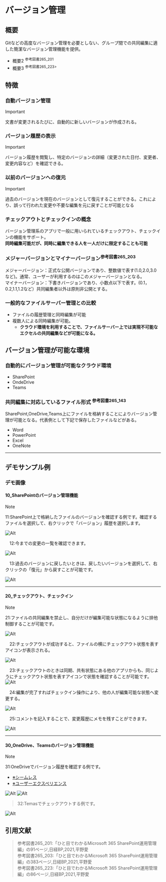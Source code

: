 # バージョン管理

## 概要

Gitなどの高度なバージョン管理を必要としない、グループ間での共同編集に適した簡潔なバージョン管理機能を提供。

- 概要2 <sup>参考図書265_201</sup>
- 概要3 <sup>参考図書265_223>  

## 特徴

### 自動バージョン管理

> [!IMPORTANT]  
> 文書が変更されるたびに、自動的に新しいバージョンが作成される。

### バージョン履歴の表示

> [!IMPORTANT]  
> バージョン履歴を閲覧し、特定のバージョンの詳細（変更された日付、変更者、変更内容など）を確認できる。

### 以前のバージョンへの復元

> [!IMPORTANT]  
> 過去のバージョンを現在のバージョンとして復元することができる。これにより、誤って行われた変更や不要な編集を元に戻すことが可能となる

### チェックアウトとチェックインの概念

バージョン管理系のアプリで一般に用いられているチェックアウト、チェックインの機能をサポート。  
**同時編集可能だが、同時に編集できる人を一人だけに限定することも可能**

### メジャーバージョンとマイナーバージョン<sup>参考図書265_203</sup>

メジャーバージョン：正式な公開バージョンであり、整数値で表す(1.0,2.0,3.0など)。通常、ユーザーが利用するのはこのメジャーバージョンとなる。  
マイナーバージョン：下書きバージョンであり、小数点以下で表す。(0.1，0.2,1.1,1.2など）共同編集者以外は原則非公開とする。  

### 一般的なファイルサーバー管理との比較

- ファイルの履歴管理と同時編集が可能
- 複数人による同時編集が可能。
  - **クラウド環境を利用することで、ファイルサーバー上では実現不可能なエクセルの共同編集などが可能になる。**

## バージョン管理が可能な環境

### 自動的にバージョン管理が可能なクラウド環境

- SharePoint
- OndeDrive
- Teams

### 共同編集に対応しているファイル形式 <sup>参考図書265_143</sup>

SharePoint,OneDrive,Teams上にファイルを格納することによりバージョン管理が可能となる。代表例として下記で保存したファイルなどがある。

- Word
- PowerPoint
- Excel
- OneNote

---

## デモサンプル例

### デモ画像

#### 10_SharePointのバージョン管理機能

> [!NOTE]  
> 11:SharePoint上で格納したファイルのバージョンを確認する例です。確認するファイルを選択して、右クリックで「バージョン」履歴を選択します。

![Alt](../../7_Prj/716_M365/200_インフラサービス/04_バージョン管理/04_バージョン管理1.png)

　12:今までの変更の一覧を確認できます。

![Alt](../../7_Prj/716_M365/200_インフラサービス/04_バージョン管理/04_バージョン管理2.png)

　13:過去のバージョンに戻したいときは、戻したいバージョンを選択して、右クリックの「復元」から戻すことが可能です。

![Alt](../../7_Prj/716_M365/200_インフラサービス/04_バージョン管理/04_バージョン管理3.png)

---

#### 20_チェックアウト、チェックイン

> [!NOTE]
> 21:ファイルの共同編集を禁止し、自分だけが編集可能な状態になるように排他制御することが可能です。

![Alt](../../7_Prj/716_M365/200_インフラサービス/04_バージョン管理/04_バージョン管理4.png)

　22:チェックアウトが成功すると、ファイルの横にチェックアウト状態を表すアイコンが表示される。

![Alt](../../7_Prj/716_M365/200_インフラサービス/04_バージョン管理/04_バージョン管理5.png)

　23:チェックアウトのときは同期、共有状態にある他のアプリからも、同じようにチェックアウト状態を表すアイコンで状態を確認することが可能です。
　
![Alt](../../7_Prj/716_M365/200_インフラサービス/04_バージョン管理/04_バージョン管理12.png)

　24:編集が完了すればチェックイン操作により、他の人が編集可能な状態へ変更する。

![Alt](../../7_Prj/716_M365/200_インフラサービス/04_バージョン管理/04_バージョン管理6.png)

　25:コメントを記入することで、変更履歴にメモを残すことができます。

![Alt](../../7_Prj/716_M365/200_インフラサービス/04_バージョン管理/04_バージョン管理7.png)

---

#### 30_OneDrive、Teamsのバージョン管理機能

> [!NOTE]  
> 31:OneDriveでバージョン履歴を確認する例です。

- [※シームレス](https://e-words.jp/w/%E3%82%B7%E3%83%BC%E3%83%A0%E3%83%AC%E3%82%B9.html)
- [※ユーザーエクスペリエンス](https://service.shiftinc.jp/column/4748/)

![Alt](../../7_Prj/716_M365/200_インフラサービス/04_バージョン管理/04_バージョン管理9.png)
![Alt](../../7_Prj/716_M365/200_インフラサービス/04_バージョン管理/04_バージョン管理10.png)

> 32:Temasでチェックアウトする例です。

![Alt](../../7_Prj/716_M365/200_インフラサービス/04_バージョン管理/04_バージョン管理11.png)

## 引用文献

> 参考図書265_201:「ひと目でわかるMicrosoft 365 SharePoint運用管理編」の91ページ,日経BP,2021,平野愛  
> 参考図書265_203:「ひと目でわかるMicrosoft 365 SharePoint運用管理編」の383ページ,日経BP,2021,平野愛  
> 参考図書265_223:「ひと目でわかるMicrosoft 365 SharePoint運用管理編」の86ページ,日経BP,2021,平野愛  

